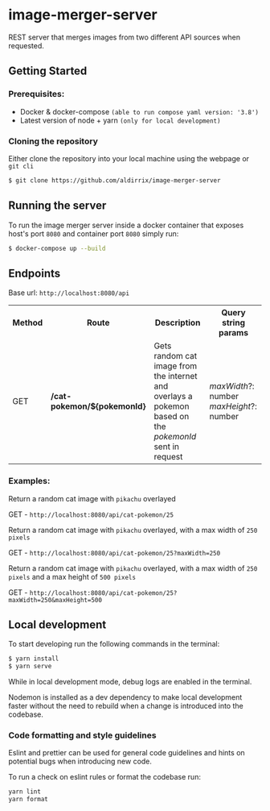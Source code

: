 # image-merger-server

REST server that merges images from two different API sources when requested.

## Getting Started

### Prerequisites:

- Docker & docker-compose `(able to run compose yaml version: '3.8')`
- Latest version of node + yarn `(only for local development)`

### Cloning the repository

Either clone the repository into your local machine using the webpage or `git cli`

```bash
$ git clone https://github.com/aldirrix/image-merger-server
```

## Running the server

To run the image merger server inside a docker container that exposes host's port `8080` and container port `8080` simply run:

```bash
$ docker-compose up --build
```

## Endpoints

Base url: `http://localhost:8080/api`

<table>
  <tr>
    <th>Method</th>
    <th>Route</th>
    <th>Description</th>
    <th>Query string params</th>
  <tr>
    <td>GET</td>
    <td><b>/cat-pokemon/${pokemonId}</b></td>
    <td>Gets random cat image from the internet and overlays a pokemon based on the <i>pokemonId</i> sent in request</td>
    <td>
      <i>maxWidth</i>?: number
      <i>maxHeight</i>?: number
    </td>
  </tr>
</table>

### Examples:

Return a random cat image with `pikachu` overlayed

GET - `http://localhost:8080/api/cat-pokemon/25`

Return a random cat image with `pikachu` overlayed, with a max width of `250 pixels`

GET - `http://localhost:8080/api/cat-pokemon/25?maxWidth=250`

Return a random cat image with `pikachu` overlayed, with a max width of `250 pixels` and a max height of `500 pixels`

GET - `http://localhost:8080/api/cat-pokemon/25?maxWidth=250&maxHeight=500`

## Local development

To start developing run the following commands in the terminal:

```bash
$ yarn install
$ yarn serve
```

While in local development mode, debug logs are enabled in the terminal.

Nodemon is installed as a dev dependency to make local development faster without the need to rebuild when a change is introduced into the codebase.

### Code formatting and style guidelines

Eslint and prettier can be used for general code guidelines and hints on potential bugs when introducing new code.

To run a check on eslint rules or format the codebase run:

```bash
yarn lint
yarn format
```
